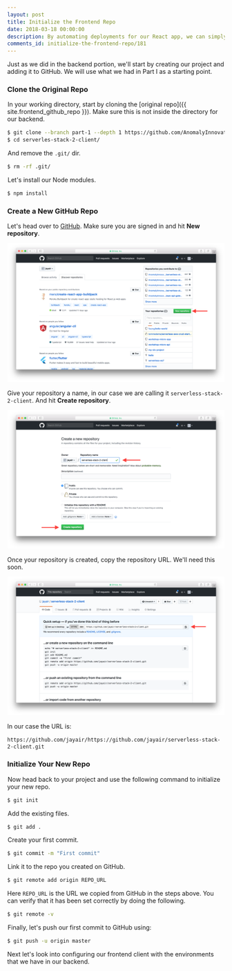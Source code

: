 ```yaml
---
layout: post
title: Initialize the Frontend Repo
date: 2018-03-18 00:00:00
description: By automating deployments for our React app, we can simply git push to deploy our app to production. To do so, start by adding your React app repo to Git.
comments_id: initialize-the-frontend-repo/181
---
```


Just as we did in the backend portion, we'll start by creating our project and adding it to GitHub. We will use what we had in Part I as a starting point.

### Clone the Original Repo

<img class="code-marker" src="/assets/s.png" />In your working directory, start by cloning the [original repo]({{ site.frontend_github_repo }}). Make sure this is not inside the directory for our backend.

``` bash
$ git clone --branch part-1 --depth 1 https://github.com/AnomalyInnovations/serverless-stack-demo-client.git serverless-stack-2-client/
$ cd serverles-stack-2-client/
```

<img class="code-marker" src="/assets/s.png" />And remove the `.git/` dir.

``` bash
$ rm -rf .git/
```

<img class="code-marker" src="/assets/s.png" />Let's install our Node modules.

``` bash
$ npm install
```

### Create a New GitHub Repo

Let's head over to [GitHub](https://github.com). Make sure you are signed in and hit **New repository**.

![Create new GitHub repository screenshot](/assets/part2/create-new-github-repository.png)

Give your repository a name, in our case we are calling it `serverless-stack-2-client`. And hit **Create repository**.

![Name new client GitHub repository screenshot](/assets/part2/name-new-client-github-repository.png)

Once your repository is created, copy the repository URL. We'll need this soon.

![Copy new client GitHub repo url screenshot](/assets/part2/copy-new-client-github-repo-url.png)

In our case the URL is:

```
https://github.com/jayair/https://github.com/jayair/serverless-stack-2-client.git
```

### Initialize Your New Repo

<img class="code-marker" src="/assets/s.png" />Now head back to your project and use the following command to initialize your new repo.

``` bash
$ git init
```

<img class="code-marker" src="/assets/s.png" />Add the existing files.

``` bash
$ git add .
```

<img class="code-marker" src="/assets/s.png" />Create your first commit.

``` bash
$ git commit -m "First commit"
```

<img class="code-marker" src="/assets/s.png" />Link it to the repo you created on GitHub.

``` bash
$ git remote add origin REPO_URL
```

Here `REPO_URL` is the URL we copied from GitHub in the steps above. You can verify that it has been set correctly by doing the following.

``` bash
$ git remote -v
```

<img class="code-marker" src="/assets/s.png" />Finally, let's push our first commit to GitHub using:

``` bash
$ git push -u origin master
```

Next let's look into configuring our frontend client with the environments that we have in our backend.
